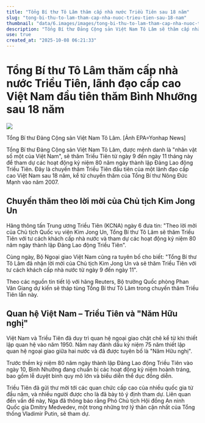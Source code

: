 ```yaml
---
title: "Tổng Bí thư Tô Lâm thăm cấp nhà nước Triều Tiên sau 18 năm"
slug: "tong-bi-thu-to-lam-tham-cap-nha-nuoc-trieu-tien-sau-18-nam"
thumbnail: "data/6.images/images/tong-bi-thu-to-lam-tham-cap-nha-nuoc-trieu-tien-sau-18-nam.webp"
description: "Tổng Bí thư Đảng Cộng sản Việt Nam Tô Lâm sẽ thăm cấp nhà nước Triều Tiên để tham dự lễ kỷ niệm 80 năm thành lập Đảng Lao động Triều Tiên, đánh dấu chuyến thăm đầu tiên của lãnh đạo cấp cao Việt Nam sau 18 năm."
use: true
created_at: "2025-10-08 06:21:33"
---
```


# Tổng Bí thư Tô Lâm thăm cấp nhà nước Triều Tiên, lãnh đạo cấp cao Việt Nam đầu tiên thăm Bình Nhưỡng sau 18 năm

![](/images/20251007-00000001-cnippou-000-1-view.webp)

Tổng Bí thư Đảng Cộng sản Việt Nam Tô Lâm. [Ảnh EPA=Yonhap News]

Tổng Bí thư Đảng Cộng sản Việt Nam Tô Lâm, được mệnh danh là "nhân vật số một của Việt Nam", sẽ thăm Triều Tiên từ ngày 9 đến ngày 11 tháng này để tham dự các hoạt động kỷ niệm 80 năm ngày thành lập Đảng Lao động Triều Tiên. Đây là chuyến thăm Triều Tiên đầu tiên của một lãnh đạo cấp cao Việt Nam sau 18 năm, kể từ chuyến thăm của Tổng Bí thư Nông Đức Mạnh vào năm 2007.

## Chuyến thăm theo lời mời của Chủ tịch Kim Jong Un

Hãng thông tấn Trung ương Triều Tiên (KCNA) ngày 6 đưa tin: "Theo lời mời của Chủ tịch Quốc vụ viện Kim Jong Un, Tổng Bí thư Tô Lâm sẽ thăm Triều Tiên với tư cách khách cấp nhà nước và tham dự các hoạt động kỷ niệm 80 năm ngày thành lập Đảng Lao động Triều Tiên".

Cùng ngày, Bộ Ngoại giao Việt Nam cũng ra tuyên bố cho biết: "Tổng Bí thư Tô Lâm đã nhận lời mời của Chủ tịch Kim Jong Un và sẽ thăm Triều Tiên với tư cách khách cấp nhà nước từ ngày 9 đến ngày 11".

Theo các nguồn tin tiết lộ với hãng Reuters, Bộ trưởng Quốc phòng Phan Văn Giang dự kiến sẽ tháp tùng Tổng Bí thư Tô Lâm trong chuyến thăm Triều Tiên lần này.

## Quan hệ Việt Nam – Triều Tiên và "Năm Hữu nghị"

Việt Nam và Triều Tiên đã duy trì quan hệ ngoại giao chặt chẽ kể từ khi thiết lập quan hệ vào năm 1950. Năm nay đánh dấu kỷ niệm 75 năm thiết lập quan hệ ngoại giao giữa hai nước và đã được tuyên bố là "Năm Hữu nghị".

Trước thềm kỷ niệm 80 năm ngày thành lập Đảng Lao động Triều Tiên vào ngày 10, Bình Nhưỡng đang chuẩn bị các hoạt động kỷ niệm hoành tráng, bao gồm lễ duyệt binh quy mô lớn và biểu diễn thể dục đồng diễn.

Triều Tiên đã gửi thư mời tới các quan chức cấp cao của nhiều quốc gia từ đầu năm, và nhiều người được cho là đã bày tỏ ý định tham dự. Liên quan đến vấn đề này, Nga đã thông báo rằng Phó Chủ tịch Hội đồng An ninh Quốc gia Dmitry Medvedev, một trong những trợ lý thân cận nhất của Tổng thống Vladimir Putin, sẽ tham dự.